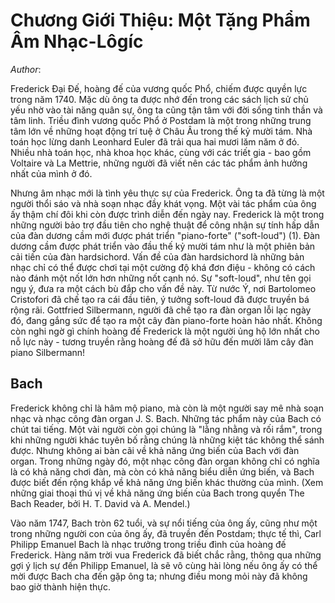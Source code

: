 # Chương Giới Thiệu: Một Tặng Phẩm Âm Nhạc-Lôgíc

*Author*:

<p>Frederick Đại Đế, hoàng đế của vương quốc Phổ, chiếm được quyền lực trong năm 1740. Mặc dù ông ta được nhớ đến trong các sách lịch sử chủ yếu nhờ vào tài năng quân sự, ông ta cũng tận tâm với đời sống tinh thần và tâm linh. Triều đình vương quốc Phổ ở Postdam là một trong những trung tâm lớn về những hoạt động trí tuệ ở Châu Âu trong thế kỷ mười tám. Nhà toán học lừng danh Leonhard Euler đã trải qua hai mươi lăm năm ở đó. Nhiều nhà toán học, nhà khoa học khác, cùng với các triết gia - bao gồm Voltaire và La Mettrie, những người đã viết nên các tác phẩm ảnh hưởng nhất của mình ở đó.</p>

<p>Nhưng âm nhạc mới là tình yêu thực sự của Frederick. Ông ta đã từng là một người thổi sáo và nhà soạn nhạc đầy khát vọng. Một vài tác phẩm của ông ấy thậm chí đôi khi còn được trình diễn đến ngày nay. Frederick là một trong những người bảo trợ đầu tiên cho nghệ thuật để công nhận sự tính hấp dẫn của đàn dương cầm mới được phát triển "piano-forte" ("soft-loud") (1). Đàn dương cầm được phát triển vào đầu thế kỷ mười tám như là một phiên bản cải tiến của đàn hardsichord. Vấn đề của đàn hardsichord là những bản nhạc chỉ có thể được chơi tại một cường độ khá đơn điệu - không có cách nào đánh một nốt lớn hơn những nốt cạnh nó. Sự "soft-loud", như tên gọi ngụ ý, đưa ra một cách bù đắp cho vấn đề này. Từ nước Ý, nơi Bartolomeo Cristofori đã chế tạo ra cái đầu tiên, ý tưởng soft-loud đã được truyền bá rộng rãi. Gottfried Silbermann, người đã chế tạo ra đàn organ lỗi lạc ngày đó, đang gắng sức để tạo ra một cây đàn piano-forte hoàn hảo nhất. Không còn nghi ngờ gì chính hoàng đế Frederick là một người ủng hộ lớn nhất cho nỗ lực này - tương truyền rằng hoàng đế đã sở hữu đến mười lăm cây đàn piano Silbermann!</p>

## Bach
<p>Frederick không chỉ là hâm mộ piano, mà còn là một người say mê nhà soạn nhạc và nhạc công đàn organ J. S. Bach. Những tác phẩm này của Bach có chút tai tiếng. Một vài người còn gọi chúng là "lằng nhằng và rối rắm", trong khi những người khác tuyên bố rằng chúng là những kiệt tác không thể sánh được. Nhưng không ai bàn cãi về khả năng ứng biến của Bach với đàn organ. Trong những ngày đó, một nhạc công đàn organ không chỉ có nghĩa là có khả năng chơi đàn, mà còn có khả năng biểu diễn ứng biến, và Bach được biết đến rộng khắp về khả năng ứng biến khác thường của mình. (Xem những giai thoại thú vị về khả năng ứng biến của Bach trong quyển The Bach Reader, bởi H. T. David và A. Mendel.)</p>
<p>Vào năm 1747, Bach tròn 62 tuổi, và sự nổi tiếng của ông ấy, cũng như một trong những người con của ông ấy, đã truyền đến Postdam; thực tế thì, Carl Philipp Emanuel Bach là nhạc trưởng trong triều đình của hoàng đế Frederick. Hàng năm trời vua Frederick đã biết chắc rằng, thông qua những gợi ý lịch sự đến Philipp Emanuel, là sẽ vô cùng hài lòng nếu ông ấy có thể mời được Bach cha đến gặp ông ta; nhưng điều mong mỏi này đã không bao giờ thành hiện thực.</p>

